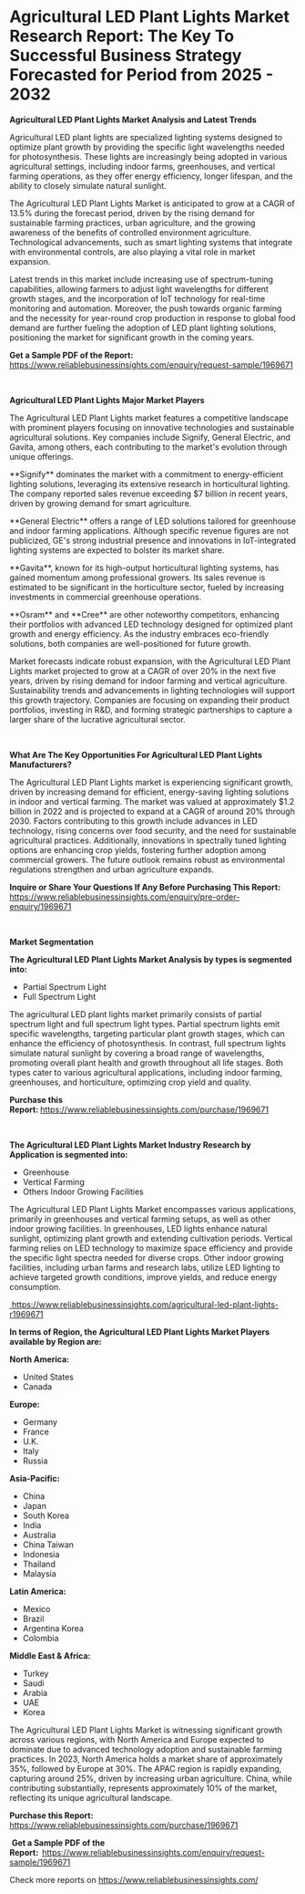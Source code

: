 <p><h1>Agricultural LED Plant Lights Market Research Report: The Key To Successful Business Strategy Forecasted for Period from 2025 - 2032</h1></p><p><strong>Agricultural LED Plant Lights Market Analysis and Latest Trends</strong></p>
<p><p>Agricultural LED plant lights are specialized lighting systems designed to optimize plant growth by providing the specific light wavelengths needed for photosynthesis. These lights are increasingly being adopted in various agricultural settings, including indoor farms, greenhouses, and vertical farming operations, as they offer energy efficiency, longer lifespan, and the ability to closely simulate natural sunlight.</p><p>The Agricultural LED Plant Lights Market is anticipated to grow at a CAGR of 13.5% during the forecast period, driven by the rising demand for sustainable farming practices, urban agriculture, and the growing awareness of the benefits of controlled environment agriculture. Technological advancements, such as smart lighting systems that integrate with environmental controls, are also playing a vital role in market expansion.</p><p>Latest trends in this market include increasing use of spectrum-tuning capabilities, allowing farmers to adjust light wavelengths for different growth stages, and the incorporation of IoT technology for real-time monitoring and automation. Moreover, the push towards organic farming and the necessity for year-round crop production in response to global food demand are further fueling the adoption of LED plant lighting solutions, positioning the market for significant growth in the coming years.</p></p>
<p><strong>Get a Sample PDF of the Report:&nbsp;</strong> <a href="https://www.reliablebusinessinsights.com/enquiry/request-sample/1969671?utm_campaign=2448&utm_medium=2&utm_source=Github&utm_content=ia&utm_term=13022025&utm_id=agricultural-led-plant-lights">https://www.reliablebusinessinsights.com/enquiry/request-sample/1969671</a></p>
<p>&nbsp;</p>
<p><strong>Agricultural LED Plant Lights Major Market Players</strong></p>
<p><p>The Agricultural LED Plant Lights market features a competitive landscape with prominent players focusing on innovative technologies and sustainable agricultural solutions. Key companies include Signify, General Electric, and Gavita, among others, each contributing to the market's evolution through unique offerings.</p><p>**Signify** dominates the market with a commitment to energy-efficient lighting solutions, leveraging its extensive research in horticultural lighting. The company reported sales revenue exceeding $7 billion in recent years, driven by growing demand for smart agriculture.</p><p>**General Electric** offers a range of LED solutions tailored for greenhouse and indoor farming applications. Although specific revenue figures are not publicized, GE's strong industrial presence and innovations in IoT-integrated lighting systems are expected to bolster its market share.</p><p>**Gavita**, known for its high-output horticultural lighting systems, has gained momentum among professional growers. Its sales revenue is estimated to be significant in the horticulture sector, fueled by increasing investments in commercial greenhouse operations.</p><p>**Osram** and **Cree** are other noteworthy competitors, enhancing their portfolios with advanced LED technology designed for optimized plant growth and energy efficiency. As the industry embraces eco-friendly solutions, both companies are well-positioned for future growth.</p><p>Market forecasts indicate robust expansion, with the Agricultural LED Plant Lights market projected to grow at a CAGR of over 20% in the next five years, driven by rising demand for indoor farming and vertical agriculture. Sustainability trends and advancements in lighting technologies will support this growth trajectory. Companies are focusing on expanding their product portfolios, investing in R&D, and forming strategic partnerships to capture a larger share of the lucrative agricultural sector.</p></p>
<p>&nbsp;</p>
<p><strong>What Are The Key Opportunities For Agricultural LED Plant Lights Manufacturers?</strong></p>
<p><p>The Agricultural LED Plant Lights market is experiencing significant growth, driven by increasing demand for efficient, energy-saving lighting solutions in indoor and vertical farming. The market was valued at approximately $1.2 billion in 2022 and is projected to expand at a CAGR of around 20% through 2030. Factors contributing to this growth include advances in LED technology, rising concerns over food security, and the need for sustainable agricultural practices. Additionally, innovations in spectrally tuned lighting options are enhancing crop yields, fostering further adoption among commercial growers. The future outlook remains robust as environmental regulations strengthen and urban agriculture expands.</p></p>
<p><strong>Inquire or Share Your Questions If Any Before Purchasing This Report:</strong> <a href="https://www.reliablebusinessinsights.com/enquiry/pre-order-enquiry/1969671?utm_campaign=2448&utm_medium=2&utm_source=Github&utm_content=ia&utm_term=13022025&utm_id=agricultural-led-plant-lights">https://www.reliablebusinessinsights.com/enquiry/pre-order-enquiry/1969671</a></p>
<p>&nbsp;</p>
<p><strong>Market Segmentation</strong></p>
<p><strong>The Agricultural LED Plant Lights Market Analysis by types is segmented into:</strong></p>
<p><ul><li>Partial Spectrum Light</li><li>Full Spectrum Light</li></ul></p>
<p><p>The agricultural LED plant lights market primarily consists of partial spectrum light and full spectrum light types. Partial spectrum lights emit specific wavelengths, targeting particular plant growth stages, which can enhance the efficiency of photosynthesis. In contrast, full spectrum lights simulate natural sunlight by covering a broad range of wavelengths, promoting overall plant health and growth throughout all life stages. Both types cater to various agricultural applications, including indoor farming, greenhouses, and horticulture, optimizing crop yield and quality.</p></p>
<p><strong>Purchase this Report:&nbsp;</strong><a href="https://www.reliablebusinessinsights.com/purchase/1969671?utm_campaign=2448&utm_medium=2&utm_source=Github&utm_content=ia&utm_term=13022025&utm_id=agricultural-led-plant-lights">https://www.reliablebusinessinsights.com/purchase/1969671</a></p>
<p>&nbsp;</p>
<p><strong>The Agricultural LED Plant Lights Market Industry Research by Application is segmented into:</strong></p>
<p><ul><li>Greenhouse</li><li>Vertical Farming</li><li>Others Indoor Growing Facilities</li></ul></p>
<p><p>The Agricultural LED Plant Lights Market encompasses various applications, primarily in greenhouses and vertical farming setups, as well as other indoor growing facilities. In greenhouses, LED lights enhance natural sunlight, optimizing plant growth and extending cultivation periods. Vertical farming relies on LED technology to maximize space efficiency and provide the specific light spectra needed for diverse crops. Other indoor growing facilities, including urban farms and research labs, utilize LED lighting to achieve targeted growth conditions, improve yields, and reduce energy consumption.</p></p>
<p><a href="https://www.reliablebusinessinsights.com/agricultural-led-plant-lights-r1969671?utm_campaign=2448&utm_medium=2&utm_source=Github&utm_content=ia&utm_term=13022025&utm_id=agricultural-led-plant-lights">&nbsp;https://www.reliablebusinessinsights.com/agricultural-led-plant-lights-r1969671</a></p>
<p><strong>In terms of Region, the Agricultural LED Plant Lights Market Players available by Region are:</strong></p>
<p>
    <p> <strong> North America: </strong>
        <ul>
            <li>United States</li>
            <li>Canada</li>
        </ul>
        </p> 
    <p> <strong> Europe: </strong>
        <ul>
            <li>Germany</li>
            <li>France</li>
            <li>U.K.</li>
            <li>Italy</li>
            <li>Russia</li>
        </ul>
        </p> 
    <p> <strong> Asia-Pacific: </strong>
        <ul>
            <li>China</li>
            <li>Japan</li>
            <li>South Korea</li>
            <li>India</li>
            <li>Australia</li>
            <li>China Taiwan</li>
            <li>Indonesia</li>
            <li>Thailand</li>
            <li>Malaysia</li>
        </ul>
        </p> 
    <p> <strong> Latin America: </strong>
        <ul>
            <li>Mexico</li>
            <li>Brazil</li>
            <li>Argentina Korea</li>
            <li>Colombia</li>
        </ul>
        </p> 
    <p> <strong> Middle East & Africa: </strong>
        <ul>
            <li>Turkey</li>
            <li>Saudi</li>
            <li>Arabia</li>
            <li>UAE</li>
            <li>Korea</li>
        </ul>
    </p>
    </p>
<p><p>The Agricultural LED Plant Lights Market is witnessing significant growth across various regions, with North America and Europe expected to dominate due to advanced technology adoption and sustainable farming practices. In 2023, North America holds a market share of approximately 35%, followed by Europe at 30%. The APAC region is rapidly expanding, capturing around 25%, driven by increasing urban agriculture. China, while contributing substantially, represents approximately 10% of the market, reflecting its unique agricultural landscape.</p></p>
<p><strong>Purchase this Report: </strong><a href="https://www.reliablebusinessinsights.com/purchase/1969671?utm_campaign=2448&utm_medium=2&utm_source=Github&utm_content=ia&utm_term=13022025&utm_id=agricultural-led-plant-lights">https://www.reliablebusinessinsights.com/purchase/1969671</a></p>
<p>&nbsp;<strong>Get a Sample PDF of the Report:&nbsp;&nbsp;</strong><a href="https://www.reliablebusinessinsights.com/enquiry/request-sample/1969671?utm_campaign=2448&utm_medium=2&utm_source=Github&utm_content=ia&utm_term=13022025&utm_id=agricultural-led-plant-lights">https://www.reliablebusinessinsights.com/enquiry/request-sample/1969671</a></p>
<p><strong></strong></p>
<p>Check more reports on <a href="https://www.reliablebusinessinsights.com/?utm_campaign=2448&utm_medium=2&utm_source=Github&utm_content=ia&utm_term=13022025&utm_id=agricultural-led-plant-lights">https://www.reliablebusinessinsights.com/</a></p>